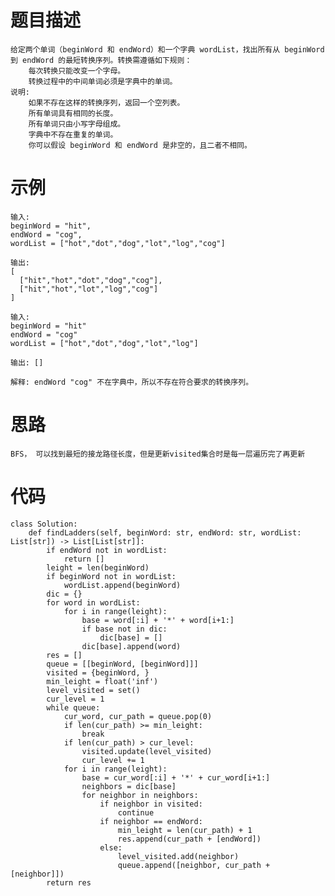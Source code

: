 # 题目描述
    给定两个单词（beginWord 和 endWord）和一个字典 wordList，找出所有从 beginWord 到 endWord 的最短转换序列。转换需遵循如下规则：
        每次转换只能改变一个字母。
        转换过程中的中间单词必须是字典中的单词。
    说明:
        如果不存在这样的转换序列，返回一个空列表。
        所有单词具有相同的长度。
        所有单词只由小写字母组成。
        字典中不存在重复的单词。
        你可以假设 beginWord 和 endWord 是非空的，且二者不相同。
# 示例
```
输入:
beginWord = "hit",
endWord = "cog",
wordList = ["hot","dot","dog","lot","log","cog"]

输出:
[
  ["hit","hot","dot","dog","cog"],
  ["hit","hot","lot","log","cog"]
]

输入:
beginWord = "hit"
endWord = "cog"
wordList = ["hot","dot","dog","lot","log"]

输出: []

解释: endWord "cog" 不在字典中，所以不存在符合要求的转换序列。
```
# 思路
    BFS， 可以找到最短的接龙路径长度，但是更新visited集合时是每一层遍历完了再更新
# 代码
```
class Solution:
    def findLadders(self, beginWord: str, endWord: str, wordList: List[str]) -> List[List[str]]:
        if endWord not in wordList:
            return []
        leight = len(beginWord)
        if beginWord not in wordList:
            wordList.append(beginWord)
        dic = {}
        for word in wordList:
            for i in range(leight):
                base = word[:i] + '*' + word[i+1:]
                if base not in dic:
                    dic[base] = []
                dic[base].append(word)
        res = []
        queue = [[beginWord, [beginWord]]]
        visited = {beginWord, }
        min_leight = float('inf')
        level_visited = set()
        cur_level = 1
        while queue:
            cur_word, cur_path = queue.pop(0)
            if len(cur_path) >= min_leight:
                break
            if len(cur_path) > cur_level:
                visited.update(level_visited)
                cur_level += 1
            for i in range(leight):
                base = cur_word[:i] + '*' + cur_word[i+1:]
                neighbors = dic[base]
                for neighbor in neighbors:
                    if neighbor in visited:
                        continue
                    if neighbor == endWord:
                        min_leight = len(cur_path) + 1
                        res.append(cur_path + [endWord])
                    else:
                        level_visited.add(neighbor)
                        queue.append([neighbor, cur_path + [neighbor]])
        return res
```
